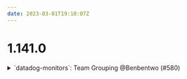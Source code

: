 ```yaml
---
date: 2023-03-01T19:10:07Z
---
```


# 1.141.0

<details>
  <summary>`datadog-monitors`: Team Grouping @Benbentwo (#580)</summary>

### what
* grouping by team helps ensure the team tag is sent to Opsgenie

### why
* ensures most data is fed to a valid team tag instead of `@opsgenie-`



</details>